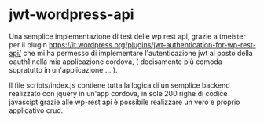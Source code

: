 # jwt-wordpress-api
Una semplice implementazione di test delle wp rest api, grazie a tmeister per il plugin https://it.wordpress.org/plugins/jwt-authentication-for-wp-rest-api/ che mi ha permesso di implementare l'autenticazione jwt al posto della oauth1 nella mia applicazione cordova, ( decisamente più comoda sopratutto in un'applicazione ... ).

Il file scripts/index.js contiene tutta la logica di un semplice backend realizzato con jquery in un'app cordova, in sole 200 righe di codice javascipt grazie alle wp-rest api è possibile realizzare un vero e proprio applicativo crud.
